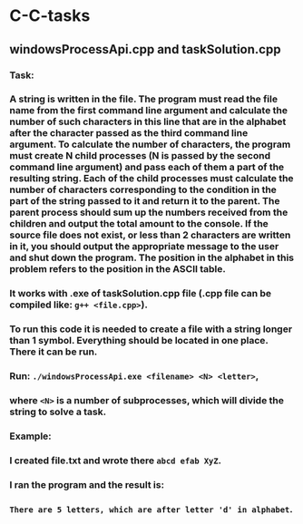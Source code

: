 # C-C-tasks
## windowsProcessApi.cpp and taskSolution.cpp
### Task:
### A string is written in the file. The program must read the file name from the first command line argument and calculate the number of such characters in this line that are in the alphabet after the character passed as the third command line argument. To calculate the number of characters, the program must create N child processes (N is passed by the second command line argument) and pass each of them a part of the resulting string. Each of the child processes must calculate the number of characters corresponding to the condition in the part of the string passed to it and return it to the parent. The parent process should sum up the numbers received from the children and output the total amount to the console. If the source file does not exist, or less than 2 characters are written in it, you should output the appropriate message to the user and shut down the program. The position in the alphabet in this problem refers to the position in the ASCII table.

### It works with .exe of taskSolution.cpp file (.cpp file can be compiled like: ```g++ <file.cpp>```).
### To run this code it is needed to create a file with a string longer than 1 symbol. Everything should be located in one place. There it can be run.
### Run: ```./windowsProcessApi.exe <filename> <N> <letter>```,
###     where ```<N>``` is a number of subprocesses, which will divide the string to solve a task.

### Example:
### I created file.txt and wrote there ```abcd efab XyZ```.
### I ran the program and the result is:
###     ```There are 5 letters, which are after letter 'd' in alphabet```.
